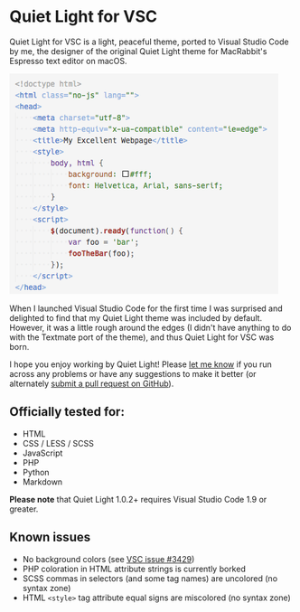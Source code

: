 # Quiet Light for VSC

Quiet Light for VSC is a light, peaceful theme, ported to Visual Studio Code by me, the designer of the original Quiet Light theme for MacRabbit's Espresso text editor on macOS.

![Quiet Light screenshot](images/screenshot.png)

When I launched Visual Studio Code for the first time I was surprised and delighted to find that my Quiet Light theme was included by default. However, it was a little rough around the edges (I didn't have anything to do with the Textmate port of the theme), and thus Quiet Light for VSC was born.

I hope you enjoy working by Quiet Light! Please [let me know](http://onecrayon.com/about/contact/) if you run across any problems or have any suggestions to make it better (or alternately [submit a pull request on GitHub](https://github.com/onecrayon/theme-quietlight-vsc)).

## Officially tested for:

* HTML
* CSS / LESS / SCSS
* JavaScript
* PHP
* Python
* Markdown

**Please note** that Quiet Light 1.0.2+ requires Visual Studio Code 1.9 or greater.

## Known issues

* No background colors (see [VSC issue #3429](https://github.com/Microsoft/vscode/issues/3429))
* PHP coloration in HTML attribute strings is currently borked
* SCSS commas in selectors (and some tag names) are uncolored (no syntax zone)
* HTML `<style>` tag attribute equal signs are miscolored (no syntax zone)
